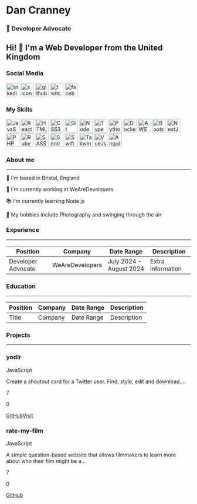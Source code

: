 # Dan Cranney

### 🥑 Developer Advocate

## Hi! 👋 I'm a Web Developer from the United Kingdom

### Social Media

<a href="https://www.linkedin.com/in/danielcranney"><img src="https://ulsesifcfgmgsvjcuvqs.supabase.co/storage/v1/object/public/socials-icons/linkedin.svg?sanitize=true" alt="linkedin icon" width="36" height="36" /></a>
<a href="https://www.x.com/danielcranney"><img src="https://ulsesifcfgmgsvjcuvqs.supabase.co/storage/v1/object/public/socials-icons/x.svg?sanitize=true" alt="x icon" width="36" height="36" /></a>
<a href="https://github.com/danielcranney"><img src="https://ulsesifcfgmgsvjcuvqs.supabase.co/storage/v1/object/public/socials-icons/github.svg?sanitize=true" alt="github icon" width="36" height="36" /></a>
<a href="https://www.twitch.tv/danielcranney"><img src="https://ulsesifcfgmgsvjcuvqs.supabase.co/storage/v1/object/public/socials-icons/twitch.svg?sanitize=true" alt="twitch icon" width="36" height="36" /></a>
<a href="https://www.facebook.com/danielcranney"><img src="https://ulsesifcfgmgsvjcuvqs.supabase.co/storage/v1/object/public/socials-icons/facebook.svg?sanitize=true" alt="facebook icon" width="36" height="36" /></a>

### My Skills

<span><img src="https://ulsesifcfgmgsvjcuvqs.supabase.co/storage/v1/object/public/skills-icons/javascript.svg?sanitize=true" width="36" height="36" alt="JavaScript" /></span>
<span><img src="https://ulsesifcfgmgsvjcuvqs.supabase.co/storage/v1/object/public/skills-icons/react.svg?sanitize=true" width="36" height="36" alt="React" /></span>
<span><img src="https://ulsesifcfgmgsvjcuvqs.supabase.co/storage/v1/object/public/skills-icons/html5.svg?sanitize=true" width="36" height="36" alt="HTML5" /></span>
<span><img src="https://ulsesifcfgmgsvjcuvqs.supabase.co/storage/v1/object/public/skills-icons/css3.svg?sanitize=true" width="36" height="36" alt="CSS3" /></span>
<span><img src="https://ulsesifcfgmgsvjcuvqs.supabase.co/storage/v1/object/public/skills-icons/git.svg?sanitize=true" width="36" height="36" alt="Git" /></span>
<span><img src="https://ulsesifcfgmgsvjcuvqs.supabase.co/storage/v1/object/public/skills-icons/nodejs.svg?sanitize=true" width="36" height="36" alt="Node.js" /></span>
<span><img src="https://ulsesifcfgmgsvjcuvqs.supabase.co/storage/v1/object/public/skills-icons/typescript.svg?sanitize=true" width="36" height="36" alt="TypeScript" /></span>
<span><img src="https://ulsesifcfgmgsvjcuvqs.supabase.co/storage/v1/object/public/skills-icons/python.svg?sanitize=true" width="36" height="36" alt="Python" /></span>
<span><img src="https://ulsesifcfgmgsvjcuvqs.supabase.co/storage/v1/object/public/skills-icons/docker.svg?sanitize=true" width="36" height="36" alt="Docker" /></span>
<span><img src="https://ulsesifcfgmgsvjcuvqs.supabase.co/storage/v1/object/public/skills-icons/aws.svg?sanitize=true" width="36" height="36" alt="AWS" /></span>
<span><img src="https://ulsesifcfgmgsvjcuvqs.supabase.co/storage/v1/object/public/skills-icons/bootstrap.svg?sanitize=true" width="36" height="36" alt="Bootstrap" /></span>
<span><img src="https://ulsesifcfgmgsvjcuvqs.supabase.co/storage/v1/object/public/skills-icons/nextjs.svg?sanitize=true" width="36" height="36" alt="NextJS" /></span>
<span><img src="https://ulsesifcfgmgsvjcuvqs.supabase.co/storage/v1/object/public/skills-icons/php.svg?sanitize=true" width="36" height="36" alt="PHP" /></span>
<span><img src="https://ulsesifcfgmgsvjcuvqs.supabase.co/storage/v1/object/public/skills-icons/ruby.svg?sanitize=true" width="36" height="36" alt="Ruby" /></span>
<span><img src="https://ulsesifcfgmgsvjcuvqs.supabase.co/storage/v1/object/public/skills-icons/sass.svg?sanitize=true" width="36" height="36" alt="SASS" /></span>
<span><img src="https://ulsesifcfgmgsvjcuvqs.supabase.co/storage/v1/object/public/skills-icons/sentry.svg?sanitize=true" width="36" height="36" alt="Sentry" /></span>
<span><img src="https://ulsesifcfgmgsvjcuvqs.supabase.co/storage/v1/object/public/skills-icons/swift.svg?sanitize=true" width="36" height="36" alt="Swift" /></span>
<span><img src="https://ulsesifcfgmgsvjcuvqs.supabase.co/storage/v1/object/public/skills-icons/tailwindcss.svg?sanitize=true" width="36" height="36" alt="TailwindCss" /></span>
<span><img src="https://ulsesifcfgmgsvjcuvqs.supabase.co/storage/v1/object/public/skills-icons/vuejs.svg?sanitize=true" width="36" height="36" alt="VueJs" /></span>
<span><img src="https://ulsesifcfgmgsvjcuvqs.supabase.co/storage/v1/object/public/skills-icons/angularjs.svg?sanitize=true" width="36" height="36" alt="AngularJs" /></span>

### About me

---

📍 I'm based in Bristol, England

💼 I'm currently working at WeAreDevelopers

📚 I'm currently learning Node.js

🎨 My hobbies include Photography and swinging through the air

### Experience

---

| Position | Company | Date Range | Description |  
| ------------- | ------------- | ------------- | ------------- |  
| Developer Advocate | WeAreDevelopers | July 2024 - August 2024 | Extra information |

### Education

---

| Position | Company | Date Range | Description |  
| ------------- | ------------- | ------------- | ------------- |  
| Title | Company | Date Range | Description |

### Projects

---

### yodlr

JavaScript

Create a shoutout card for a Twitter user. Find, style, edit and download....

7

0

[GitHub](https://github.com/danielcranney/yodlr)[Visit](https://yodlr.vercel.app/)

### rate-my-film

JavaScript

A simple question-based website that allows filmmakers to learn more about who their film might be a...

7

0

[GitHub](https://github.com/danielcranney/rate-my-film)
